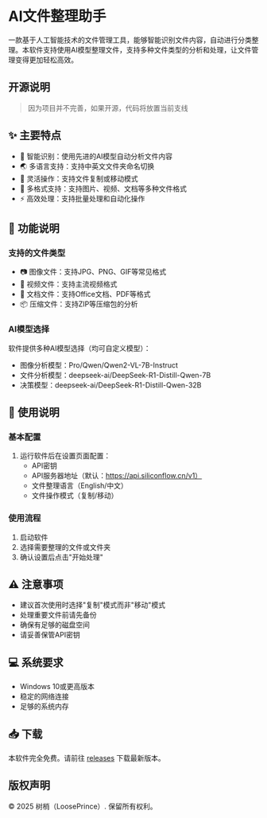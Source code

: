 # AI文件整理助手

一款基于人工智能技术的文件管理工具，能够智能识别文件内容，自动进行分类整理。本软件支持使用AI模型整理文件，支持多种文件类型的分析和处理，让文件管理变得更加轻松高效。

## 开源说明

> 因为项目并不完善，如果开源，代码将放置当前支线


## ✨ 主要特点

- 🤖 智能识别：使用先进的AI模型自动分析文件内容
- 🌏 多语言支持：支持中英文文件夹命名切换
- 🔄 灵活操作：支持文件复制或移动模式
- 📁 多格式支持：支持图片、视频、文档等多种文件格式
- ⚡ 高效处理：支持批量处理和自动化操作

## 🎯 功能说明

### 支持的文件类型

- 📷 图像文件：支持JPG、PNG、GIF等常见格式
- 🎥 视频文件：支持主流视频格式
- 📄 文档文件：支持Office文档、PDF等格式
- 📦 压缩文件：支持ZIP等压缩包的分析

### AI模型选择

软件提供多种AI模型选择（均可自定义模型）：

- 图像分析模型：Pro/Qwen/Qwen2-VL-7B-Instruct
- 文件分析模型：deepseek-ai/DeepSeek-R1-Distill-Qwen-7B
- 决策模型：deepseek-ai/DeepSeek-R1-Distill-Qwen-32B

## 📝 使用说明

### 基本配置

1. 运行软件后在设置页面配置：
   - API密钥
   - API服务器地址（默认：https://api.siliconflow.cn/v1）
   - 文件整理语言（English/中文）
   - 文件操作模式（复制/移动）

### 使用流程

1. 启动软件
2. 选择需要整理的文件或文件夹
3. 确认设置后点击"开始处理"

## ⚠️ 注意事项

- 建议首次使用时选择"复制"模式而非"移动"模式
- 处理重要文件前请先备份
- 确保有足够的磁盘空间
- 请妥善保管API密钥

## 💻 系统要求

- Windows 10或更高版本
- 稳定的网络连接
- 足够的系统内存

## 📥 下载

本软件完全免费。请前往 [releases](https://github.com/LoosePrince/AI-File/releases) 下载最新版本。

## 版权声明

© 2025 树梢（LoosePrince）. 保留所有权利。